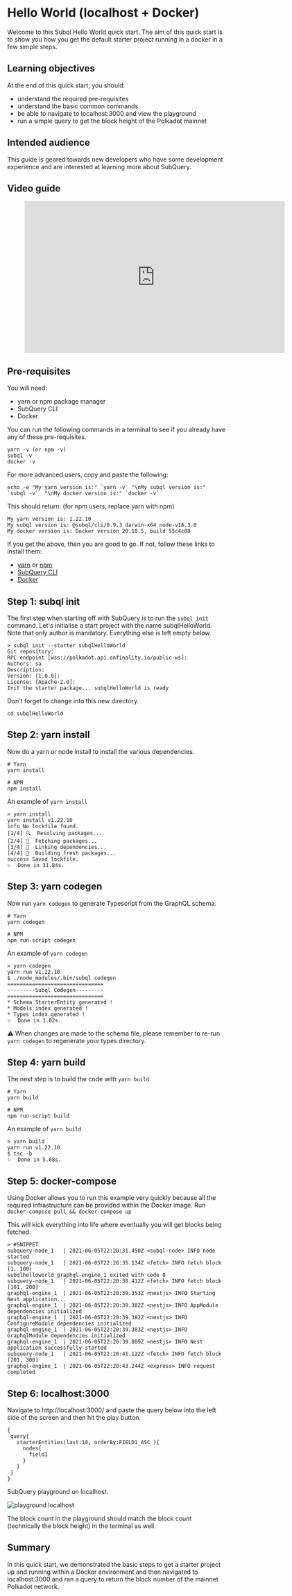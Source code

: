 # Hello World (localhost + Docker)

Welcome to this Subql Hello World quick start. The aim of this quick start is to show you how you get the default starter project running in a docker in a few simple steps.

## Learning objectives

At the end of this quick start, you should:

- understand the required pre-requisites
- understand the basic common commands
- be able to navigate to localhost:3000 and view the playground
- run a simple query to get the block height of the Polkadot mainnet

## Intended audience

This guide is geared towards new developers who have some development experience and are interested at learning more about SubQuery.

## Video guide

<figure class="video_container">
  <iframe src="https://www.youtube.com/embed/k6iqLbzrU4g" frameborder="0" allowfullscreen="true"  width="600" height="350"> </iframe>
</figure>

## Pre-requisites

You will need:

- yarn or npm package manager
- SubQuery CLI
- Docker

You can run the following commands in a terminal to see if you already have any of these pre-requisites.

```
yarn -v (or npm -v)
subql -v
docker -v
```

For more advanced users, copy and paste the following:

```
echo -e "My yarn version is:" `yarn -v` "\nMy subql version is:" `subql -v`  "\nMy docker version is:" `docker -v`
```

This should return: (for npm users, replace yarn with npm)

```
My yarn version is: 1.22.10
My subql version is: @subql/cli/0.9.3 darwin-x64 node-v16.3.0
My docker version is: Docker version 20.10.5, build 55c4c88
```

If you get the above, then you are good to go. If not, follow these links to install them:

- [yarn](https://classic.yarnpkg.com/en/docs/install/) or [npm](https://www.npmjs.com/get-npm)
- [SubQuery CLI](http://localhost:8080/quickstart/quickstart.html#install-the-subquery-cli)
- [Docker](https://docs.docker.com/get-docker/)

## Step 1: subql init

The first step when starting off with SubQuery is to run the `subql init` command. Let's initialise a start project with the name subqlHelloWorld. Note that only author is mandatory. Everything else is left empty below.

```
> subql init --starter subqlHelloWorld
Git repository:
RPC endpoint [wss://polkadot.api.onfinality.io/public-ws]:
Authors: sa
Description:
Version: [1.0.0]:
License: [Apache-2.0]:
Init the starter package... subqlHelloWorld is ready

```

Don't forget to change into this new directory.

```shell
cd subqlHelloWorld
```

## Step 2: yarn install

Now do a yarn or node install to install the various dependencies.

```shell
# Yarn
yarn install

# NPM
npm install
```

An example of `yarn install`

```shell
> yarn install
yarn install v1.22.10
info No lockfile found.
[1/4] 🔍  Resolving packages...
[2/4] 🚚  Fetching packages...
[3/4] 🔗  Linking dependencies...
[4/4] 🔨  Building fresh packages...
success Saved lockfile.
✨  Done in 31.84s.
```

## Step 3: yarn codegen

Now run `yarn codegen` to generate Typescript from the GraphQL schema.

```shell
# Yarn
yarn codegen

# NPM
npm run-script codegen
```

An example of `yarn codegen`

```shell
> yarn codegen
yarn run v1.22.10
$ ./node_modules/.bin/subql codegen
===============================
---------Subql Codegen---------
===============================
* Schema StarterEntity generated !
* Models index generated !
* Types index generated !
✨  Done in 1.02s.
```

:warning: When changes are made to the schema file, please remember to re-run `yarn codegen` to regenerate your types directory.

## Step 4: yarn build

The next step is to build the code with `yarn build`.

```shell
# Yarn
yarn build

# NPM
npm run-script build
```

An example of `yarn build`

```shell
> yarn build
yarn run v1.22.10
$ tsc -b
✨  Done in 5.68s.
```

## Step 5: docker-compose

Using Docker allows you to run this example very quickly because all the required infrastructure can be provided within the Docker image. Run `docker-compose pull && docker-compose up`

This will kick everything into life where eventually you will get blocks being fetched.

```shell
> #SNIPPET
subquery-node_1   | 2021-06-05T22:20:31.450Z <subql-node> INFO node started
subquery-node_1   | 2021-06-05T22:20:35.134Z <fetch> INFO fetch block [1, 100]
subqlhelloworld_graphql-engine_1 exited with code 0
subquery-node_1   | 2021-06-05T22:20:38.412Z <fetch> INFO fetch block [101, 200]
graphql-engine_1  | 2021-06-05T22:20:39.353Z <nestjs> INFO Starting Nest application...
graphql-engine_1  | 2021-06-05T22:20:39.382Z <nestjs> INFO AppModule dependencies initialized
graphql-engine_1  | 2021-06-05T22:20:39.382Z <nestjs> INFO ConfigureModule dependencies initialized
graphql-engine_1  | 2021-06-05T22:20:39.383Z <nestjs> INFO GraphqlModule dependencies initialized
graphql-engine_1  | 2021-06-05T22:20:39.809Z <nestjs> INFO Nest application successfully started
subquery-node_1   | 2021-06-05T22:20:41.122Z <fetch> INFO fetch block [201, 300]
graphql-engine_1  | 2021-06-05T22:20:43.244Z <express> INFO request completed

```

## Step 6: localhost:3000

Navigate to http://localhost:3000/ and paste the query below into the left side of the screen and then hit the play button.

```
{
 query{
   starterEntities(last:10, orderBy:FIELD1_ASC ){
     nodes{
       field1
     }
   }
 }
}

```

SubQuery playground on localhost.

![playground localhost](../../assets/subql_playground.png)

The block count in the playground should match the block count (technically the block height) in the terminal as well.

## Summary

In this quick start, we demonstrated the basic steps to get a starter project up and running within a Docker environment and then navigated to localhost:3000 and ran a query to return the block number of the mainnet Polkadot network.
